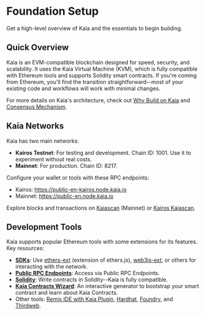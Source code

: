 # Foundation Setup

Get a high-level overview of Kaia and the essentials to begin building.

## Quick Overview

Kaia is an EVM-compatible blockchain designed for speed, security, and scalability. It uses the Kaia Virtual Machine (KVM), which is fully compatible with Ethereum tools and supports Solidity smart contracts. If you're coming from Ethereum, you'll find the transition straightforward--most of your existing code and workflows will work with minimal changes.

For more details on Kaia's architecture, check out [Why Build on Kaia](../../learn/why-kaia.md) and [Consensus Mechanism](../../learn/consensus-mechanism.md).

## Kaia Networks

Kaia has two main networks:
- **Kairos Testnet**: For testing and development. Chain ID: 1001. Use it to experiment without real costs.
- **Mainnet**: For production. Chain ID: 8217.

Configure your wallet or tools with these RPC endpoints:
- Kairos: https://public-en-kairos.node.kaia.io
- Mainnet: https://public-en.node.kaia.io

Explore blocks and transactions on [Kaiascan](https://kaiascan.io/) (Mainnet) or [Kairos Kaiascan](https://kairos.kaiascan.io/).

## Development Tools

Kaia supports popular Ethereum tools with some extensions for its features. Key resources:
- **[SDKs](../../references/sdk/sdk.md)**: Use [ethers-ext](../../references/sdk/ethers-ext/getting-started.md) (extension of ethers.js), [web3js-ext](../../references/sdk/web3js-ext/getting-started.md), or others for interacting with the network.
- **[Public RPC Endpoints](../../references/public-en.md)**: Access via Public RPC Endpoints.
- **[Solidity](https://github.com/ethereum/solidity)**: Write contracts in Solidity--Kaia is fully compatible.
- **[Kaia Contracts Wizard](https://wizard.kaia.io/)**: An interactive generator to bootstrap your smart contract and learn about Kaia Contracts.
- Other tools: [Remix IDE with Kaia Plugin](https://ide.kaia.io/), [Hardhat](https://v2.hardhat.org/hardhat-runner/docs/getting-started), [Foundry](https://getfoundry.sh/), and [Thirdweb](https://portal.thirdweb.com/).